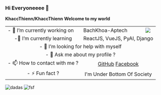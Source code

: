 ### Hi Everyoneeee 👋

**KhaccThienn/KhaccThienn**
**Welcome to my world**
 
<table>
    <tr>
       <td>- 🔭 I’m currently working on </td> 
       <td>BachKhoa-Aptech</td>
       <td><img src="https://product.bachkhoa-aptech.edu.vn:33/Resources/Images/logo-bkap-edu.png"></td>
    </tr>
    <tr style="text-align: center">
       <td>-🌱 I’m currently learning</td> 
       <td colspan="2"> ReactJS, VueJS, PyAI, Django</td>
    </tr>
    <tr style="text-align: center">
       <td colspan="3">- 🤔 I’m looking for help with myself</td> 
    </tr>
    <tr style="text-align: center">
       <td colspan="3">- 💬 Ask me about my profile ?</td> 
    </tr>
    <tr style="text-align: center">
       <td>- 📫 How to contact with me ?</td> 
       <td colspan="2"> <a href="https://github.com/KhaccThienn">GitHub</a> <a href="https://facebook.com/le.khac.thien.311003">Facebook</a></td>
    </tr>
    <tr style="text-align: center">
       <td>- ⚡ Fun fact ?</td> 
       <td colspan="2"> I'm Under Bottom Of Society</td>
    </tr>
</table>

![dadas](http://github-profile-summary-cards.vercel.app/api/cards/profile-details?username=KhaccThienn&theme=2077)
![fsf](http://github-profile-summary-cards.vercel.app/api/cards/repos-per-language?username=KhaccThienn&theme=2077)